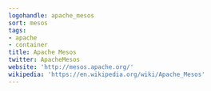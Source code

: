 ```yaml
---
logohandle: apache_mesos
sort: mesos
tags:
- apache
- container
title: Apache Mesos
twitter: ApacheMesos
website: 'http://mesos.apache.org/'
wikipedia: 'https://en.wikipedia.org/wiki/Apache_Mesos'
---
```

